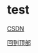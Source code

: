 # test
[CSDN](http://blog.csdn.net/u010164190?viewmode=contents)


[foryou]:https://github.com/guodongxiaren/ImageCache/raw/master/Logo/foryou.gif

















































[回到顶部](#readme)
